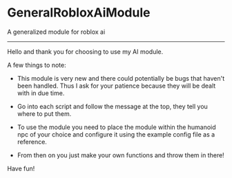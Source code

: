 # GeneralRobloxAiModule
A generalized module for roblox ai

---------------------------------------------------------------------
Hello and thank you for choosing to use my AI module. 

A few things to note:

* This module is very new and there could potentially be bugs that haven't been handled. Thus I ask for your patience because they will be dealt with in due time. 

* Go into each script and follow the message at the top, they tell you where to put them. 

* To use the module you need to place the module within the humanoid npc of your choice and configure it using the example config file as a reference. 

* From then on you just make your own functions and throw them in there! 

Have fun!
